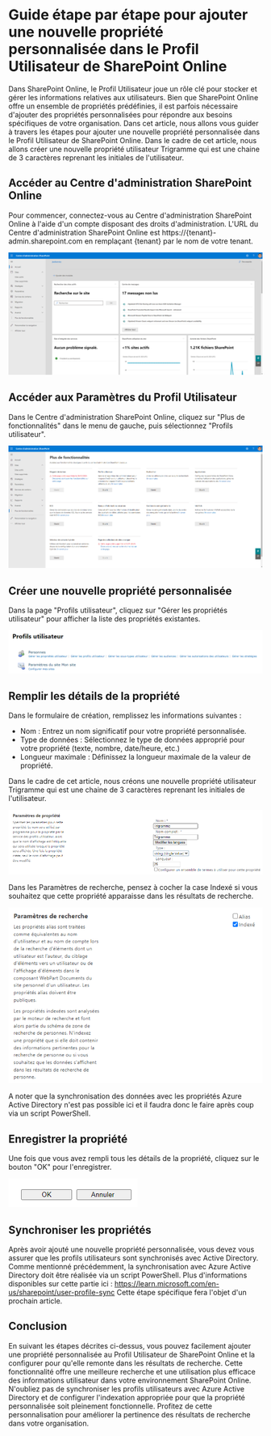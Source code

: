 # Guide étape par étape pour ajouter une nouvelle propriété personnalisée dans le Profil Utilisateur de SharePoint Online

Dans SharePoint Online, le Profil Utilisateur joue un rôle clé pour stocker et gérer les informations relatives aux utilisateurs. Bien que SharePoint Online offre un ensemble de propriétés prédéfinies, il est parfois nécessaire d'ajouter des propriétés personnalisées pour répondre aux besoins spécifiques de votre organisation. Dans cet article, nous allons vous guider à travers les étapes pour ajouter une nouvelle propriété personnalisée dans le Profil Utilisateur de SharePoint Online. Dans le cadre de cet article, nous allons créer une nouvelle propriété utilisateur Trigramme qui est une chaine de 3 caractères reprenant les initiales de l'utilisateur.

## Accéder au Centre d'administration SharePoint Online

Pour commencer, connectez-vous au Centre d'administration SharePoint Online à l'aide d'un compte disposant des droits d'administration.
L'URL du Centre d'administration SharePoint Online est https://{tenant}-admin.sharepoint.com en remplaçant {tenant} par le nom de votre tenant.

![Image](SharePointCentralAdmin.png)

## Accéder aux Paramètres du Profil Utilisateur

Dans le Centre d'administration SharePoint Online, cliquez sur "Plus de fonctionnalités" dans le menu de gauche, puis sélectionnez "Profils utilisateur".

![Image](MoreFeatures.png)

## Créer une nouvelle propriété personnalisée

Dans la page "Profils utilisateur", cliquez sur "Gérer les propriétés utilisateur" pour afficher la liste des propriétés existantes.

![Image](UserProfileHome.png)

## Remplir les détails de la propriété

Dans le formulaire de création, remplissez les informations suivantes :

- Nom : Entrez un nom significatif pour votre propriété personnalisée.
- Type de données : Sélectionnez le type de données approprié pour votre propriété (texte, nombre, date/heure, etc.)
- Longueur maximale : Définissez la longueur maximale de la valeur de propriété.

Dans le cadre de cet article, nous créons une nouvelle propriété utilisateur Trigramme qui est une chaine de 3 caractères reprenant les initiales de l'utilisateur.

![Image](NewPropertyForm1.png)

Dans les Paramètres de recherche, pensez à cocher la case Indexé si vous souhaitez que cette propriété apparaisse dans les résultats de recherche.

![Image](NewPropertyForm2.png)

A noter que la synchronisation des données avec les propriétés Azure Active Directory n'est pas possible ici et il faudra donc le faire après coup via un script PowerShell.

## Enregistrer la propriété

Une fois que vous avez rempli tous les détails de la propriété, cliquez sur le bouton "OK" pour l'enregistrer.

![Image](NewPropertyForm3.png)

## Synchroniser les propriétés

Après avoir ajouté une nouvelle propriété personnalisée, vous devez vous assurer que les profils utilisateurs sont synchronisés avec Active Directory. Comme mentionné précédemment, la synchronisation avec Azure Active Directory doit être réalisée via un script PowerShell. Plus d'informations disponibles sur cette partie ici : https://learn.microsoft.com/en-us/sharepoint/user-profile-sync
Cette étape spécifique fera l'objet d'un prochain article.

## Conclusion

En suivant les étapes décrites ci-dessus, vous pouvez facilement ajouter une propriété personnalisée au Profil Utilisateur de SharePoint Online et la configurer pour qu'elle remonte dans les résultats de recherche. Cette fonctionnalité offre une meilleure recherche et une utilisation plus efficace des informations utilisateur dans votre environnement SharePoint Online. N'oubliez pas de synchroniser les profils utilisateurs avec Azure Active Directory et de configurer l'indexation appropriée pour que la propriété personnalisée soit pleinement fonctionnelle. Profitez de cette personnalisation pour améliorer la pertinence des résultats de recherche dans votre organisation.
